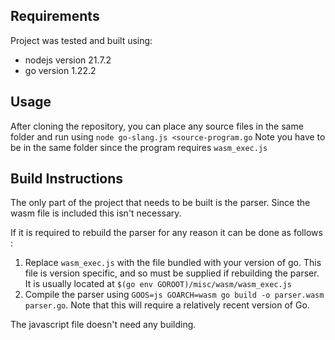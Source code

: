 ## Requirements
Project was tested and built using:
- nodejs version 21.7.2
- go version 1.22.2

## Usage
After cloning the repository, you can place any source files in the same folder and run using
`node go-slang.js <source-program.go`
Note you have to be in the same folder since the program requires `wasm_exec.js`

## Build Instructions 
The only part of the project that needs to be built is the parser. Since the wasm file is included this isn't necessary.

If it is required to rebuild the parser for any reason it can be done as follows :
1. Replace `wasm_exec.js` with the file bundled with your version of go. This file is version specific, and so must be supplied if rebuilding the parser. It is usually located at `$(go env GOROOT)/misc/wasm/wasm_exec.js`
2. Compile the parser using `GOOS=js GOARCH=wasm go build -o parser.wasm parser.go`. Note that this will require a relatively recent version of Go.

The javascript file doesn't need any building.
